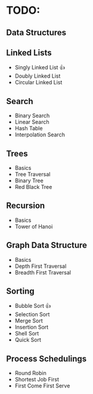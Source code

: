 
# TODO:

## Data Structures

## Linked Lists

- Singly Linked List :+1:
- Doubly Linked List
- Circular Linked List

## Search

- Binary Search
- Linear Search
- Hash Table
- Interpolation Search

## Trees

- Basics
- Tree Traversal
- Binary Tree
- Red Black Tree

## Recursion

- Basics
- Tower of Hanoi

## Graph Data Structure

- Basics
- Depth First Traversal
- Breadth First Traversal

## Sorting

- Bubble Sort :+1:
- Selection Sort
- Merge Sort 
- Insertion Sort
- Shell Sort
- Quick Sort

## Process Schedulings

- Round Robin
- Shortest Job First
- First Come First Serve
